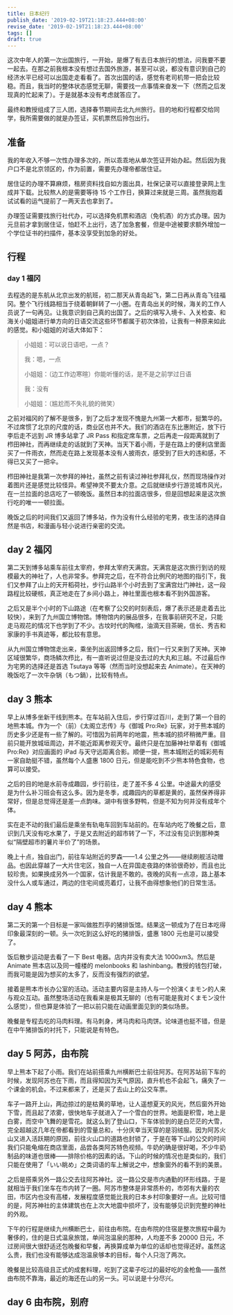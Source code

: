 ```yaml
---
title: 日本纪行
publish_date: '2019-02-19T21:18:23.444+08:00'
revise_date: '2019-02-19T21:18:23.444+08:00'
tags: []
draft: true
---
```


这次中年人的第一次出国旅行，一开始，是爆了有去日本旅行的想法，问我要不要一起去。在那之前我根本没有想过去国外旅游，甚至可以说，都没有意识到自己的经济水平已经可以出国走走看看了。首次出国的话，感觉有老司机带一把会比较稳。而且，我当时的整体状态感觉无聊，需要找一点事情来奋发一下（然而之后发现真的忙起来了）。于是就基本没有考虑就答应了。

最终和教授组成了三人团，选择春节期间去北九州旅行。目的地和行程都交给同学，我所需要做的就是办签证，买机票然后拎包出行。

## 准备

我的年收入不够一次性办理多次的，所以乖乖地从单次签证开始办起。然后因为我户口不是北京领区的，作为前置，需要先办理帝都居住证。

居住证的办理不算麻烦，租房资料找自如方面出具，社保记录可以直接登录网上生成并下载。比较熬人的是需要等待 15 个工作日，换算过来就是三周。虽然我抱着试试看的运气提前了一两天去也拿到了。

办理签证需要找旅行社代办，可以选择免机票和酒店（免机酒）的方式办理。因为元旦前才拿到居住证，怕赶不上出行，选了加急套餐，但是中途被要求额外增加一个学位证书的扫描件，基本没享受到加急的好处。

## 行程

### day 1 福冈

去程选的是东航从北京出发的航班，初二那天从青岛起飞，第二日再从青岛飞往福冈。整个飞行线路相当于绕着朝鲜转了一小圈。在青岛出关的时候，海关的工作人员说了一句再见。让我意识到自己真的出国了。之后的填写入境卡、入关检查、和海关小姐姐进行单方向的日语交流这些环节都属于初次体验，让我有一种原来如此的感觉。和小姐姐的对话大体如下：

> 小姐姐：可以说日语吧，一点？
>
> 我：嗯，一点
>
> 小姐姐：（边工作边寒暄）你能听懂的话，是不是之前学过日语
>
> 我：没有
>
> 小姐姐：（尴尬而不失礼貌的微笑）

之前对福冈的了解不是很多，到了之后才发现不愧是九州第一大都市，挺繁华的。不过席惯了北京的尺度的话，商业区也并不大。我们的酒店在东比惠附近，放下行李后走不远到 JR 博多站拿了 JR Pass 和指定席车票，之后再走一段距离就到了栉田神社，而再继续走的话就到了天神。当天下着小雨，于是在路上的便利店里面买了一件雨衣，然而走在路上发现基本没有人披雨衣，感受到了巨大的违和感，不得已又买了一把伞。

栉田神社是我第一次参拜的神社，虽然之前有读过神社参拜礼仪，然而现场操作对着图片还是感觉比较怪异。希望神灵不要太介意。之后就继续步行游览城市风光，在一兰拉面的总店吃了一顿晚饭。虽然日本的拉面店很多，但是回想起来是这次旅行吃的唯一一顿拉面。

晚饭之后的时间我们又返回了博多站，作为没有什么经验的宅男，夜生活的选择自然是书店，和漫画与轻小说进行亲密的交流。

## day 2 福冈

第二天到博多站乘车前往太宰府，参拜太宰府天满宫。天满宫是这次旅行到访的规模最大的神社了，人也非常多。参拜完之后，在不符合比例尺的地图的指引下，我们又参拜了山上的天开稻荷社，步行山路半个小时去到了宝满宫灶门神社，这一段路程比较硬核，真正地走在了乡间小路上，神社里面也根本看不到外国游客。

之后又是半个小时的下山路途（在考察了公交的时刻表后，爆了表示还是走着去比较快），来到了九州国立博物馆。博物馆内的展品很多，在我事前研究不足，只能走马观花的情况下也学到了不少。古坟时代的陶棺，油滴天目茶碗，信长、秀吉和家康的手书真迹等，都比较有意思。

从九州国立博物馆走出来，乘坐列出返回博多之后，我们一行又来到了天神。天神区域很繁华，商场鳞次栉比，有一直听说过但是没去过的大丸和三越。不过最后作为宅男的选择还是首选 Tsutaya 等等（然而当时没想起来去 Animate）。在天神的晚饭吃了一次牛杂锅（もつ鍋），比较有特点。

## day 3 熊本

早上从博多坐新干线到熊本。在车站前入住后，步行穿过百川，走到了第一个目的地熊本城。作为一个（前）《太阁立志传》与《御城 Pro:Re》玩家，对于熊本城的历史多少还是有一些了解的。可惜因为前两年的地震，熊本城的损坏稍微严重。目前只能开放城垣周边，并不能近距离参观天守。最终只是在加藤神社举着有《御城 Pro:Re》对应画面的 iPad 与天守远距离合影。顺便一提，熊本城附近的城彩苑有一家自助挺不错，虽然每个人盛惠 1800 日元，但是能吃到不少熊本特色食物，也算可以接受。

之后的目的地是水前寺成趣园，步行前往，走了差不多 4 公里。中途最大的感受是为什么补习班会有这么多。因为是冬季，成趣园内的草都是黄的，虽然保养得非常好，但是总觉得还是差一点韵味。湖中有很多野鸭，但是不知为何并没有成年个体。

实在走不动的我们最后是乘坐有轨电车回到车站前的。在车站内吃了晚餐之后，意识到几天没有吃水果了，于是又去附近的超市转了一下，不过没有见识到那种类似“隔壁超市的薯片半价了”的场景。

晚上十点，独自出门，前往车站附近的罗森——1.4 公里之外——继续刷舰活动赠品。也因此穿越了一大片住宅区，独自一人在异国走夜路的体验很奇妙，而且也比较珍贵。如果换成另外一个国家，估计我是不敢的。夜晚的风有一点凉，路上基本没什么人或车通过，两边的住宅间或亮着灯，让我不由得想象他们的日常生活。

## day 4 熊本

第二天的第一个目标是一家叫做胜烈亭的猪排饭馆。结果这一顿成为了在日本吃得印象最深刻的一顿。头一次吃到这么好吃的猪排饭，盛惠 1800 元也是可以接受了。

饭后散步运动是去看了一下 Best 电器。店内并没有卖大法 1000xm3。然后是 Animate 熊本店以及同一幢楼的 melonbooks 和 lashinbang。教授的钱包打破，而我可能是因为想买的太多了，反而没有强烈的欲望。

接着是熊本市长办公室的活动。活动主要内容是主持人与一个扮演くまモン的人来与观众互动。虽然整场活动在我看来是极其无聊的（也有可能是我对くまモン没什么感觉），但也算是体验了一把以前只能在动画里面见到的类似场景。

晚餐是专程去吃的马肉料理。有马刺身，烤马肉和马肉饼。论味道也挺不错，但是在中午猪排饭的衬托下，只能说是有特色。

## day 5 阿苏，由布院

早上熊本下起了小雨。我们在站前搭乘九州横断巴士前往阿苏。在阿苏站前下车的时候，发现阿苏也在下雨，而且得知因为天气原因，直升机也不会起飞，痛失了一个课金的机会。不过来都来了，还是买了去山上的公交车票。

车子一路开上山，两边掠过的是枯黄的草地，让人遥想夏天的风光，然后窗外开始下雪，而且起了浓雾，很快地车子就进入了一个雪白的世界。地面是积雪，地上是白雾，而空中飞舞的是雪花。就这么到了登山口，下车体验到的是白茫茫的大雪，完全超越这几年在帝都看到的雪量总和，十分庆幸当天穿的是羽绒服。因为阿苏火山又进入活跃期的原因，前往火山口的道路也封锁了，于是在等下山的公交的时间我们只能龟缩在商店里面，品尝各类阿苏特色视频。牛奶的确是很好喝，不少牛奶制品的味道也很棒——排除价格的因素的话。下山的时候的情况也是类似的，我们只能在使用了「いい眺め」之类词语的车上解说之中，想象窗外的看不到的美景。

之后是搭乘另外一路公交去往阿苏神社。这一路公交是市内通勤的环形线路，于是就相当于我们坐车在市内转了一圈。阿苏市整体是非常质朴的，市郊有大量的农田，市区内也没有高楼，发展程度感觉能比我的日本乡村印象要好一点。比较可惜的是，阿苏神社的主体建筑也在上次大地震中损坏了，没有能够见识到完整的神社的外观。

下午的行程是继续九州横断巴士，前往由布院。在由布院的住宿是整次旅程中最为奢侈的，住的是日式温泉旅馆，单间泡温泉的那种，人均差不多 20000 日元，不过房间很大很舒适还包晚餐和早餐，再换算成单为单位的话却也觉得还好。虽然这么贵，我们也没有能够达成泡温泉够本的目标，每个人只泡了两次。

晚餐是比较高级且正式的成套料理，吃到了这辈子吃过的最好吃的金枪鱼——虽然由布院不靠海，最近的海还在山的另一头。可以说是十分尽兴。

## day 6 由布院，别府

